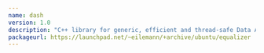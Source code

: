 ```yaml
---
name: dash
version: 1.0
description: "C++ library for generic, efficient and thread-safe Data Access and Sharing"
packageurl: https://launchpad.net/~eilemann/+archive/ubuntu/equalizer
---
```



